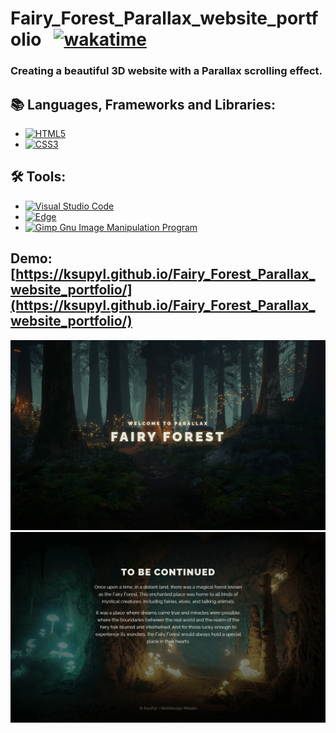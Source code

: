 # Fairy_Forest_Parallax_website_portfolio &nbsp;&nbsp;[![wakatime](https://wakatime.com/badge/github/ksupyl/Fairy_Forest_Parallax_website_portfolio.svg)](https://wakatime.com/badge/github/ksupyl/Fairy_Forest_Parallax_website_portfolio)
### Creating a beautiful 3D website with a Parallax scrolling effect.

## :books: Languages, Frameworks and Libraries:
- [![HTML5](https://img.shields.io/badge/html5-%23E34F26.svg?style=for-the-badge&logo=html5&logoColor=white)](https://developer.mozilla.org/en-US/docs/Web/HTML)
- [![CSS3](https://img.shields.io/badge/css3-%231572B6.svg?style=for-the-badge&logo=css3&logoColor=white)](https://www.w3schools.com/css/)

## :hammer_and_wrench: Tools:
- [![Visual Studio Code](https://img.shields.io/badge/Visual%20Studio%20Code-0078d7.svg?style=for-the-badge&logo=visual-studio-code&logoColor=white)](https://code.visualstudio.com/)
- [![Edge](https://img.shields.io/badge/Edge-0078D7?style=for-the-badge&logo=Microsoft-edge&logoColor=white)](https://www.microsoft.com/en-us/edge/?form=MA13FJ)
- [![Gimp Gnu Image Manipulation Program](https://img.shields.io/badge/Gimp-657D8B?style=for-the-badge&logo=gimp&logoColor=FFFFFF)](https://www.gimp.org)

## **Demo:** [https://ksupyl.github.io/Fairy_Forest_Parallax_website_portfolio/](https://ksupyl.github.io/Fairy_Forest_Parallax_website_portfolio/) 
![Fairy Forest](./img/demonstration/demonstration1.png)
![Fairy Forest](./img/demonstration/demonstration2.png)
